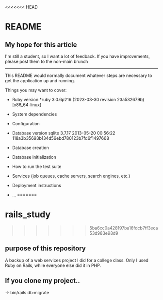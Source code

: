 <<<<<<< HEAD
# README

## My hope for this article
I'm still a student, so I want a lot of feedback.
If you have improvements, please post them to the non-main brunch

-----

This README would normally document whatever steps are necessary to get the
application up and running.

Things you may want to cover:

* Ruby version
*ruby 3.0.6p216 (2023-03-30 revision 23a532679b) [x86_64-linux]

* System dependencies

* Configuration

* Database version
sqlite 3.7.17 2013-05-20 00:56:22 118a3b35693b134d56ebd780123b7fd6f1497668

* Database creation

* Database initialization

* How to run the test suite

* Services (job queues, cache servers, search engines, etc.)

* Deployment instructions

* ...
=======
# rails_study
>>>>>>> 5ba6cc0a428197ba16fdcb7ff3eca53d983e98d9

## purpose of this repository
A backup of a web services project I did for a college class.
Only I used Ruby on Rails, while everyone else did it in PHP.

## If you clone my project..
-> bin/rails db:migrate
